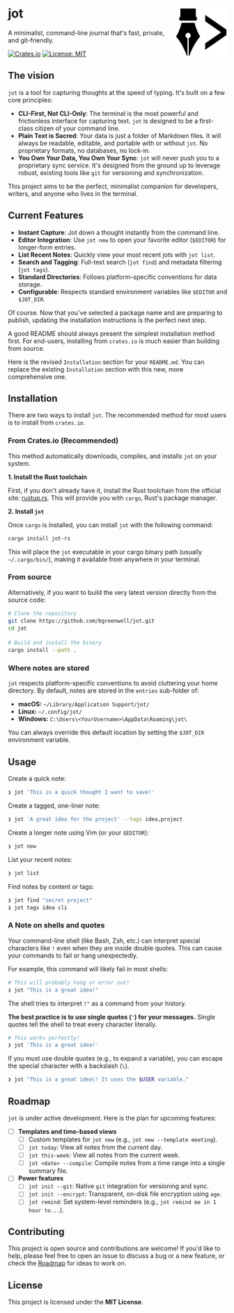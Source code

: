 # jot <img src="assets/logo.png" align="right" height="120" alt="jot logo" />

A minimalist, command-line journal that's fast, private, and git-friendly.

[![Crates.io](https://img.shields.io/crates/v/jot-rs.svg?label=crates.io)](https://crates.io/crates/jot-rs)
[![License: MIT](https://img.shields.io/badge/License-MIT-yellow.svg)](https://opensource.org/licenses/MIT)

## The vision

`jot` is a tool for capturing thoughts at the speed of typing. It's built on a few core principles:

* **CLI-First, Not CLI-Only**: The terminal is the most powerful and frictionless interface for capturing text. `jot` is designed to be a first-class citizen of your command line.
* **Plain Text is Sacred**: Your data is just a folder of Markdown files. It will always be readable, editable, and portable with or without `jot`. No proprietary formats, no databases, no lock-in.
* **You Own Your Data, You Own Your Sync**: `jot` will never push you to a proprietary sync service. It's designed from the ground up to leverage robust, existing tools like `git` for versioning and synchronization.

This project aims to be the perfect, minimalist companion for developers, writers, and anyone who lives in the terminal.

## Current Features

* **Instant Capture**: Jot down a thought instantly from the command line.
* **Editor Integration**: Use `jot new` to open your favorite editor (`$EDITOR`) for longer-form entries.
* **List Recent Notes**: Quickly view your most recent jots with `jot list`.
* **Search and Tagging**: Full-text search (`jot find`) and metadata filtering (`jot tags`).
* **Standard Directories**: Follows platform-specific conventions for data storage.
* **Configurable**: Respects standard environment variables like `$EDITOR` and `$JOT_DIR`.

Of course. Now that you've selected a package name and are preparing to publish, updating the installation instructions is the perfect next step.

A good README should always present the simplest installation method first. For end-users, installing from `crates.io` is much easier than building from source.

Here is the revised `Installation` section for your `README.md`. You can replace the existing `Installation` section with this new, more comprehensive one.

## Installation

There are two ways to install `jot`. The recommended method for most users is to install from `crates.io`.

### From Crates.io (Recommended)

This method automatically downloads, compiles, and installs `jot` on your system.

**1. Install the Rust toolchain**

First, if you don't already have it, install the Rust toolchain from the official site: [rustup.rs](https://rustup.rs/). This will provide you with `cargo`, Rust's package manager.

**2. Install `jot`**

Once `cargo` is installed, you can install `jot` with the following command:

```sh
cargo install jot-rs
```

This will place the `jot` executable in your cargo binary path (usually `~/.cargo/bin/`), making it available from anywhere in your terminal.

### From source

Alternatively, if you want to build the very latest version directly from the source code:

```sh
# Clone the repository
git clone https://github.com/bgreenwell/jot.git
cd jot

# Build and install the binary
cargo install --path .
```

### Where notes are stored

`jot` respects platform-specific conventions to avoid cluttering your home directory. By default, notes are stored in the `entries` sub-folder of:

* **macOS:** `~/Library/Application Support/jot/`
* **Linux:** `~/.config/jot/`
* **Windows:** `C:\Users\<YourUsername>\AppData\Roaming\jot\`

You can always override this default location by setting the `$JOT_DIR` environment variable.

## Usage

Create a quick note:
```sh
❯ jot 'This is a quick thought I want to save!'
```

Create a tagged, one-liner note:
```sh
❯ jot 'A great idea for the project' --tags idea,project
```

Create a longer note using Vim (or your `$EDITOR`):
```sh
❯ jot new
```

List your recent notes:
```sh
❯ jot list
```

Find notes by content or tags:
```sh
❯ jot find "secret project"
❯ jot tags idea cli
```

### A Note on shells and quotes

Your command-line shell (like Bash, Zsh, etc.) can interpret special characters like `!` even when they are inside double quotes. This can cause your commands to fail or hang unexpectedly.

For example, this command will likely fail in most shells:
```sh
# This will probably hang or error out!
❯ jot "This is a great idea!"
```

The shell tries to interpret `!"` as a command from your history.

**The best practice is to use single quotes (`'`) for your messages.** Single quotes tell the shell to treat every character literally.

```sh
# This works perfectly!
❯ jot 'This is a great idea!'
```

If you must use double quotes (e.g., to expand a variable), you can escape the special character with a backslash (`\`).
```sh
❯ jot "This is a great idea\! It uses the $USER variable."
```

## Roadmap

`jot` is under active development. Here is the plan for upcoming features:

-   [ ] **Templates and time-based views**
    -   [ ] Custom templates for `jot new` (e.g., `jot new --template meeting`).
    -   [ ] `jot today`: View all notes from the current day.
    -   [ ] `jot this-week`: View all notes from the current week.
    -   [ ] `jot <date> --compile`: Compile notes from a time range into a single summary file.
-   [ ] **Power features**
    -   [ ] `jot init --git`: Native `git` integration for versioning and sync.
    -   [ ] `jot init --encrypt`: Transparent, on-disk file encryption using `age`.
    -   [ ] `jot remind`: Set system-level reminders (e.g., `jot remind me in 1 hour to...`).

## Contributing

This project is open source and contributions are welcome! If you'd like to help, please feel free to open an issue to discuss a bug or a new feature, or check the [Roadmap](#roadmap) for ideas to work on.

## License

This project is licensed under the **MIT License**.